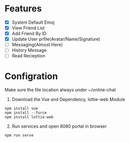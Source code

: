 # Features

- [x] System Default Emoj 
- [x] View Friend List
- [x] Add Friend By ID
- [x] Update User prfile(Avatar/Name/Signature)
- [ ] Messaging(Almost Here)
- [ ] History Message
- [ ] Read Recieption

# Configration
Make sure the file location always under ~/online-chat
1. Download the Vue and Dependency, lottie-web Module
```
npm install vue
npm install --force
npm install lottie-web
```

2. Run services and open 8080 portal in browser
```
npm run serve
```
